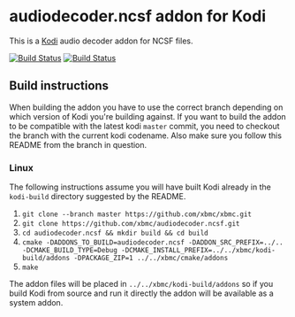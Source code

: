 # audiodecoder.ncsf addon for Kodi

This is a [Kodi](https://kodi.tv) audio decoder addon for NCSF files.

[![Build Status](https://travis-ci.org/xbmc/audiodecoder.ncsf.svg?branch=Matrix)](https://travis-ci.org/xbmc/audiodecoder.ncsf/branches)
[![Build Status](https://dev.azure.com/teamkodi/binary-addons/_apis/build/status/xbmc.audiodecoder.ncsf?branchName=Matrix)](https://dev.azure.com/teamkodi/binary-addons/_build/latest?definitionId=8&branchName=Matrix)
<!--- [![Build Status](https://ci.appveyor.com/api/projects/status/github/xbmc/audiodecoder.ncsf?branch=Matrix&svg=true)](https://ci.appveyor.com/project/xbmc/audiodecoder-ncsf?branch=Matrix) -->

## Build instructions

When building the addon you have to use the correct branch depending on which version of Kodi you're building against. 
If you want to build the addon to be compatible with the latest kodi `master` commit, you need to checkout the branch with the current kodi codename.
Also make sure you follow this README from the branch in question.

### Linux

The following instructions assume you will have built Kodi already in the `kodi-build` directory 
suggested by the README.

1. `git clone --branch master https://github.com/xbmc/xbmc.git`
2. `git clone https://github.com/xbmc/audiodecoder.ncsf.git`
3. `cd audiodecoder.ncsf && mkdir build && cd build`
4. `cmake -DADDONS_TO_BUILD=audiodecoder.ncsf -DADDON_SRC_PREFIX=../.. -DCMAKE_BUILD_TYPE=Debug -DCMAKE_INSTALL_PREFIX=../../xbmc/kodi-build/addons -DPACKAGE_ZIP=1 ../../xbmc/cmake/addons`
5. `make`

The addon files will be placed in `../../xbmc/kodi-build/addons` so if you build Kodi from source and run it directly 
the addon will be available as a system addon.
